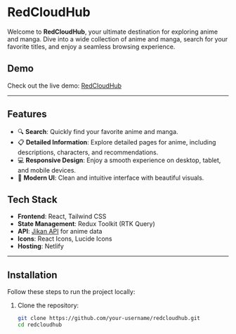 # RedCloudHub

Welcome to **RedCloudHub**, your ultimate destination for exploring anime and manga. Dive into a wide collection of anime and manga, search for your favorite titles, and enjoy a seamless browsing experience.

## Demo

Check out the live demo: [RedCloudHub](https://redcloudhub.netlify.app)

---

## Features

- 🔍 **Search**: Quickly find your favorite anime and manga.
- 📋 **Detailed Information**: Explore detailed pages for anime, including descriptions, characters, and recommendations.
- 💻 **Responsive Design**: Enjoy a smooth experience on desktop, tablet, and mobile devices.
- 🎨 **Modern UI**: Clean and intuitive interface with beautiful visuals.

## Tech Stack

- **Frontend**: React, Tailwind CSS
- **State Management**: Redux Toolkit (RTK Query)  
- **API**: [Jikan API](https://jikan.moe/)  for anime data
- **Icons**: React Icons, Lucide Icons  
- **Hosting**: Netlify

---

## Installation

Follow these steps to run the project locally:

1. Clone the repository:

   ```bash
   git clone https://github.com/your-username/redcloudhub.git
   cd redcloudhub
